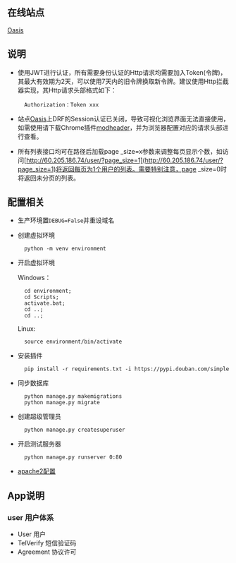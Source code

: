 ## 在线站点

[Oasis](http://60.205.186.74)

## 说明
- 使用JWT进行认证，所有需要身份认证的Http请求均需要加入Token(令牌)，其最大有效期为2天，可以使用7天内的旧令牌换取新令牌。建议使用Http拦截器实现，其Http请求头部格式如下：

		Authorization：Token xxx
- 站点[Oasis](http://60.205.186.74)上DRF的Session认证已关闭，导致可视化浏览界面无法直接使用，如需使用请下载Chrome插件[modheader](https://chrome.google.com/webstore/detail/modheader/idgpnmonknjnojddfkpgkljpfnnfcklj)，并为浏览器配置对应的请求头部进行查看。

- 所有列表接口均可在路径后加载page _size=x参数来调整每页显示个数，如访问[http://60.205.186.74/user/?page_size=1](http://60.205.186.74/user/?page_size=1)将返回每页为1个用户的列表。需要特别注意，page _size=0时将返回未分页的列表。


## 配置相关
- 生产环境置`DEBUG=False`并重设域名
- 创建虚拟环境

		python -m venv environment

- 开启虚拟环境

	Windows：

	    cd environment;
	    cd Scripts;
	    activate.bat;
	    cd ..;
	    cd ..;

	Linux:

	    source environment/bin/activate

- 安装插件

    	pip install -r requirements.txt -i https://pypi.douban.com/simple

- 同步数据库

	    python manage.py makemigrations
	    python manage.py migrate

- 创建超级管理员

    	python manage.py createsuperuser

- 开启测试服务器

    	python manage.py runserver 0:80

- [apache2配置](http://blog.dreamgotech.com/article/49/)

## App说明

### user 用户体系
- User 用户
- TelVerify 短信验证码
- Agreement 协议许可